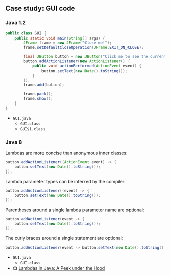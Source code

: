 ## Case study: GUI code

### Java 1.2

```java
public class GUI {
    public static void main(String[] args) {
        JFrame frame = new JFrame("Close me!");
        frame.setDefaultCloseOperation(JFrame.EXIT_ON_CLOSE);

        final JButton button = new JButton("Click me to see the current date!");
        button.addActionListener(new ActionListener() {
            public void actionPerformed(ActionEvent event) {
                button.setText(new Date().toString());
            }
        });
        frame.add(button);

        frame.pack();
        frame.show();
    }
}
```

- `GUI.java`
  - `GUI.class`
  - `GUI$1.class`

### Java 8

Lambdas are more concise than anonymous inner classes:

```java
button.addActionListener((ActionEvent event) -> {
    button.setText(new Date().toString());
});
```

Lambda parameter types can be inferred by the compiler:

```java
button.addActionListener((event) -> {
    button.setText(new Date().toString());
});
```

Parentheses around a single lambda parameter name are optional:

```java
button.addActionListener(event -> {
    button.setText(new Date().toString());
});
```

The curly braces around a single statement are optional:

```java
button.addActionListener(event -> button.setText(new Date().toString()));
```

- `GUI.java`
  - `GUI.class`
- 📺 [Lambdas in Java: A Peek under the Hood](https://www.youtube.com/watch?v=MLksirK9nnE)
